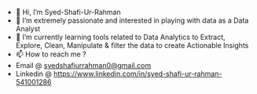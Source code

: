- 👋 Hi, I’m Syed-Shafi-Ur-Rahman
- 👀 I’m extremely passionate and interested in playing with data as a Data Analyst
- 🌱 I’m currently learning tools related to Data Analytics to Extract, Explore, Clean, Manipulate & filter the data to create Actionable Insights
- 📫 How to reach me ?
- Email @ syedshafiurrahman0@gmail.com
- Linkedin @ https://www.linkedin.com/in/syed-shafi-ur-rahman-541001286

<!---
Syed-Shafi-Ur-Rahman/Syed-Shafi-Ur-Rahman is a ✨ special ✨ repository because its `README.md` (this file) appears on your GitHub profile.
You can click the Preview link to take a look at your changes.
--->

